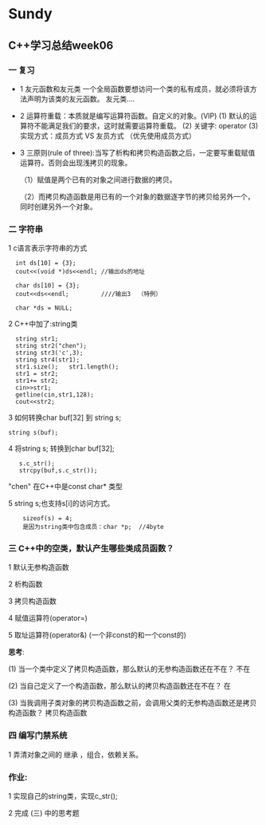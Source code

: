 # Sundy
## C++学习总结week06
### 一 复习


-  1 友元函数和友元类
 一个全局函数要想访问一个类的私有成员，就必须将该方法声明为该类的友元函数。
 友元类....
 
-  2 运算符重载：本质就是编写运算符函数。自定义的对象。(VIP)
   (1) 默认的运算符不能满足我们的要求，这时就需要运算符重载。
   (2) 关键字: operator
   (3) 实现方式：成员方式  VS 友员方式  （优先使用成员方式）


-  3 三原则(rule of three):当写了析构和拷贝构造函数之后，一定要写重载赋值运算符。否则会出现浅拷贝的现象。

	（1）赋值是两个已有的对象之间进行数据的拷贝。

	（2）而拷贝构造函数是用已有的一个对象的数据逐字节的拷贝给另外一个，同时创建另外一个对象。

### 二 字符串
1 c语言表示字符串的方式

	  int ds[10] = {3};
	  cout<<(void *)ds<<endl; //输出ds的地址
	  
	  char ds[10] = {3};      
	  cout<<ds<<endl;         ////输出3  （特例）
	
	  char *ds = NULL;

  2 C++中加了:string类

	  string str1;
	  string str2("chen");
	  string str3('c',3);
	  string str4(str1);
	  str1.size();   str1.length();
	  str1 = str2;
	  str1+= str2;
	  cin>>str1;
	  getline(cin,str1,128);
	  cout<<str2;

  3 如何转换char buf[32]  到 string s;

	string s(buf);
  
  4 将string s; 转换到char buf[32];

	   s.c_str();   
	   strcpy(buf,s.c_str());

  "chen"  在C++中是const char* 类型
  
  5 string s;也支持s[i]的访问方式。

	    sizeof(s) = 4;
	    是因为string类中包含成员：char *p;  //4byte

### 三 C++中的空类，默认产生哪些类成员函数？
1 默认无参构造函数

2 析构函数

3 拷贝构造函数

4 赋值运算符(operator=)

5 取址运算符(operator&) (一个非const的和一个const的)

**思考**:

(1) 当一个类中定义了拷贝构造函数，那么默认的无参构造函数还在不在？ 不在

(2) 当自己定义了一个构造函数，那么默认的拷贝构造函数还在不在？   在

(3) 当我调用子类对象的拷贝构造函数之前，会调用父类的无参构造函数还是拷贝构造函数？  拷贝构造函数


### 四 编写门禁系统
  1 弄清对象之间的 继承 ，组合，依赖关系。

### 作业:
1 实现自己的string类，实现c_str();

2 完成 (三) 中的思考题
















